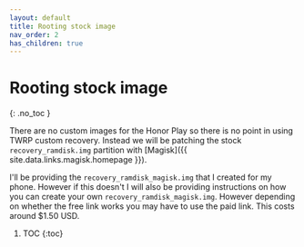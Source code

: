 ```yaml
---
layout: default
title: Rooting stock image
nav_order: 2
has_children: true
---
```


# Rooting stock image
{: .no_toc }

There are no custom images for the Honor Play so there is no point in using TWRP custom recovery. Instead we will be patching the stock ```recovery_ramdisk.img``` partition with [Magisk]({{ site.data.links.magisk.homepage }}).

I'll be providing the ```recovery_ramdisk_magisk.img``` that I created for my phone. However if this doesn't I will also be providing instructions on how you can create your own ```recovery_ramdisk_magisk.img```. However depending on whether the free link works you may have to use the paid link. This costs around $1.50 USD.

1. TOC
{:toc}
